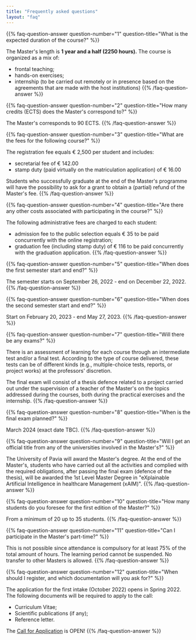 ```yaml
---
title: "Frequently asked questions"
layout: "faq"
---
```


 <!--- QUESTION 1-->
{{% faq-question-answer question-number="1" question-title="What is the expected duration of the course?" %}}

The Master's length is **1 year and a half (2250 hours).** The course is organized as a mix of:
-   frontal teaching;
-   hands-on exercises;
-   internship (to be carried out remotely or in presence based on the agreements that are made with the host institutions)
{{% /faq-question-answer %}}

<!--- QUESTION 2-->
{{% faq-question-answer question-number="2" question-title="How many credits (ECTS) does the Master's correspond to?" %}}

The Master's corresponds to 90 ECTS.
{{% /faq-question-answer %}}

<!--- QUESTION 3-->
{{% faq-question-answer question-number="3" question-title="What are the fees for the following course?" %}}

The registration fee equals € 2,500 per student and includes:
- secretarial fee of € 142.00
- stamp duty (paid virtually on the matriculation application) of € 16.00

Students who successfully graduate at the end of the Master's programme will have the possibility to ask for a grant to obtain a (partial) refund of the Master's fee.
{{% /faq-question-answer %}}

<!--- QUESTION 4-->
{{% faq-question-answer question-number="4" question-title="Are there any other costs associated with participating in the course?" %}}

The following administrative fees are charged to each student:
- admission fee to the public selection equals € 35 to be paid concurrently with the online registration;
- graduation fee (including stamp duty) of € 116 to be paid concurrently with the graduation application.
{{% /faq-question-answer %}}

<!--- QUESTION 5-->
{{% faq-question-answer question-number="5" question-title="When does the first semester start and end?" %}}

The semester starts on September 26, 2022 - end on December 22, 2022.
{{% /faq-question-answer %}}

<!--- QUESTION 6-->
{{% faq-question-answer question-number="6" question-title="When does the second semester start and end?" %}}

Start on February 20, 2023 - end May 27, 2023.
{{% /faq-question-answer %}}

<!--- QUESTION 7-->
{{% faq-question-answer question-number="7" question-title="Will there be any exams?" %}}

There is an assessment of learning for each course through an intermediate test and/or a final test. According to the type of course delivered, these tests can be of different kinds (e.g., multiple-choice tests, reports, or project works) at the professors' discretion.

The final exam will consist of a thesis defence related to a project carried out under the supervision of a teacher of the Master's on the topics addressed during the courses, both during the practical exercises and the internship.
{{% /faq-question-answer %}}

<!--- QUESTION 8-->
{{% faq-question-answer question-number="8" question-title="When is the final exam planned?" %}}

March 2024 (exact date TBC).
{{% /faq-question-answer %}}

<!--- QUESTION 9-->
{{% faq-question-answer question-number="9" question-title="Will I get an official title from any of the universities involved in the Master's?" %}}

The University of Pavia will award the Master's degree. At the end of the Master's, students who have carried out all the activities and complied with the required obligations, after passing the final exam (defence of the thesis), will be awarded the 1st Level Master Degree in "eXplainable Artificial Intelligence in healthcare Management (xAIM)".
{{% /faq-question-answer %}}

<!--- QUESTION 10-->
{{% faq-question-answer question-number="10" question-title="How many students do you foresee for the first edition of the Master?" %}}

From a minimum of 20 up to 35 students.
{{% /faq-question-answer %}}

<!--- QUESTION 11-->
{{% faq-question-answer question-number="11" question-title="Can I participate in the Master's part-time?" %}}

This is not possible since attendance is compulsory for at least 75% of the total amount of hours. The learning period cannot be suspended. No transfer to other Masters is allowed.
{{% /faq-question-answer %}}

<!--- QUESTION 1-->
{{% faq-question-answer question-number="12" question-title="When should I register, and which documentation will you ask for?" %}}

The application for the first intake (October 2022) opens in Spring 2022.
The following documents will be required to apply to the call:
-   Curriculum Vitae;
-   Scientific publications (if any);
-   Reference letter.

The [Call for Application](https://xaim.eu/masters-programme/registration/) is OPEN!
{{% /faq-question-answer %}}
 
 
 



